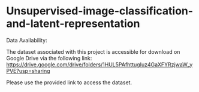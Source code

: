 # Unsupervised-image-classification-and-latent-representation
Data Availability:

The dataset associated with this project is accessible for download on Google Drive via the following link: https://drive.google.com/drive/folders/1HUL5PAfhttugIuz4GaXFYRzjwaW_yPVE?usp=sharing

Please use the provided link to access the dataset.

